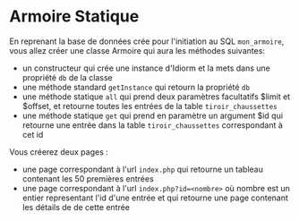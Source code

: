 # Armoire Statique

En reprenant la base de données crée pour l'initiation au SQL `mon_armoire`, vous allez créer une classe Armoire qui aura les méthodes
suivantes: 

- un constructeur qui crée une instance d'Idiorm et la mets dans une propriété `db` de la classe
- une méthode standard `getInstance` qui retourn la propriété `db`
- une méthode statique `all` qui prend deux paramètres facultatifs $limit et $offset, et retourne toutes les entrées de la table `tiroir_chaussettes`
- une méthode statique `get` qui prend en paramètre un argument $id qui retourne une entrée dans la table `tiroir_chaussettes` correspondant à cet id

Vous créerez deux pages :
- une page correspondant à l'url `index.php` qui retourne un tableau contenant les 50 premières entrées
- une page correspondant à l'url `index.php?id=<nombre>` où nombre est un entier representant l'id d'une entrée et qui retourne une page contenant les détails de de cette entrée
